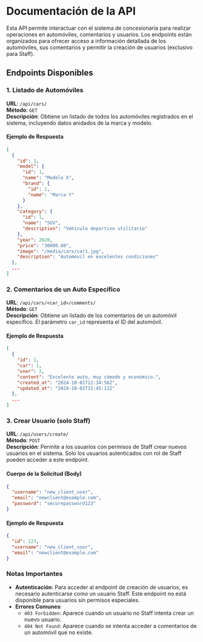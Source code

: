 # Documentación de la API

Esta API permite interactuar con el sistema de concesionaria para realizar operaciones en automóviles, comentarios y usuarios. Los endpoints están organizados para ofrecer acceso a información detallada de los automóviles, sus comentarios y permitir la creación de usuarios (exclusivo para Staff).

## Endpoints Disponibles

### 1. Listado de Automóviles
**URL**: `/api/cars/`  
**Método**: `GET`  
**Descripción**: Obtiene un listado de todos los automóviles registrados en el sistema, incluyendo datos anidados de la marca y modelo.

#### Ejemplo de Respuesta
```json
[
  {
    "id": 1,
    "model": {
      "id": 1,
      "name": "Modelo X",
      "brand": {
        "id": 1,
        "name": "Marca Y"
      }
    },
    "category": {
      "id": 1,
      "name": "SUV",
      "description": "Vehículo deportivo utilitario"
    },
    "year": 2020,
    "price": "30000.00",
    "image": "/media/cars/car1.jpg",
    "description": "Automóvil en excelentes condiciones"
  },
  ...
]
```

### 2. Comentarios de un Auto Específico
**URL**: `/api/cars/<car_id>/comments/`  
**Método**: `GET`  
**Descripción**: Obtiene un listado de los comentarios de un automóvil específico. El parámetro `car_id` representa el ID del automóvil.

#### Ejemplo de Respuesta
```json
[
  {
    "id": 1,
    "car": 1,
    "user": 2,
    "content": "Excelente auto, muy cómodo y económico.",
    "created_at": "2024-10-01T12:34:56Z",
    "updated_at": "2024-10-02T15:45:12Z"
  },
  ...
]
```

### 3. Crear Usuario (solo Staff)
**URL**: `/api/users/create/`  
**Método**: `POST`  
**Descripción**: Permite a los usuarios con permisos de Staff crear nuevos usuarios en el sistema. Solo los usuarios autenticados con rol de Staff pueden acceder a este endpoint.

#### Cuerpo de la Solicitud (Body)
```json
{
  "username": "new_client_user",
  "email": "newclient@example.com",
  "password": "securepassword123"
}
```

#### Ejemplo de Respuesta
```json
{
  "id": 123,
  "username": "new_client_user",
  "email": "newclient@example.com"
}
```

### Notas Importantes

- **Autenticación**: Para acceder al endpoint de creación de usuarios, es necesario autenticarse como un usuario Staff. Este endpoint no está disponible para usuarios sin permisos especiales.
- **Errores Comunes**:
  - `403 Forbidden`: Aparece cuando un usuario no Staff intenta crear un nuevo usuario.
  - `404 Not Found`: Aparece cuando se intenta acceder a comentarios de un automóvil que no existe.